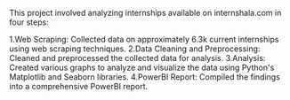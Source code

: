 This project involved analyzing internships available on internshala.com in four steps:

1.Web Scraping: Collected data on approximately 6.3k current internships using web scraping techniques.
2.Data Cleaning and Preprocessing: Cleaned and preprocessed the collected data for analysis.
3.Analysis: Created various graphs to analyze and visualize the data using Python's Matplotlib and Seaborn libraries.
4.PowerBI Report: Compiled the findings into a comprehensive PowerBI report.
